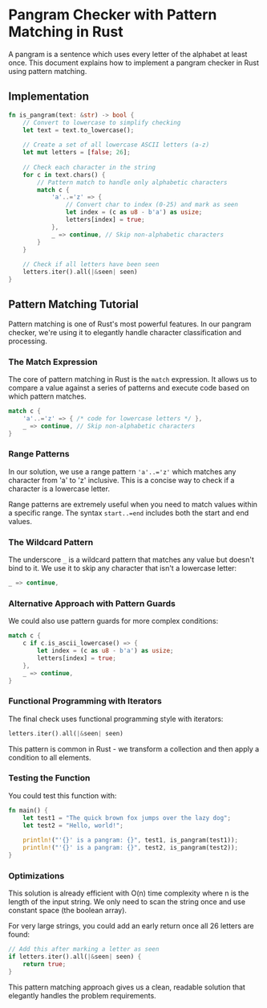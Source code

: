 # Pangram Checker with Pattern Matching in Rust

A pangram is a sentence which uses every letter of the alphabet at least once. This document explains how to implement a pangram checker in Rust using pattern matching.

## Implementation

```rust
fn is_pangram(text: &str) -> bool {
    // Convert to lowercase to simplify checking
    let text = text.to_lowercase();
    
    // Create a set of all lowercase ASCII letters (a-z)
    let mut letters = [false; 26];
    
    // Check each character in the string
    for c in text.chars() {
        // Pattern match to handle only alphabetic characters
        match c {
            'a'..='z' => {
                // Convert char to index (0-25) and mark as seen
                let index = (c as u8 - b'a') as usize;
                letters[index] = true;
            },
            _ => continue, // Skip non-alphabetic characters
        }
    }
    
    // Check if all letters have been seen
    letters.iter().all(|&seen| seen)
}
```

## Pattern Matching Tutorial

Pattern matching is one of Rust's most powerful features. In our pangram checker, we're using it to elegantly handle character classification and processing.

### The Match Expression

The core of pattern matching in Rust is the `match` expression. It allows us to compare a value against a series of patterns and execute code based on which pattern matches.

```rust
match c {
    'a'..='z' => { /* code for lowercase letters */ },
    _ => continue, // Skip non-alphabetic characters
}
```

### Range Patterns

In our solution, we use a range pattern `'a'..='z'` which matches any character from 'a' to 'z' inclusive. This is a concise way to check if a character is a lowercase letter.

Range patterns are extremely useful when you need to match values within a specific range. The syntax `start..=end` includes both the start and end values.

### The Wildcard Pattern

The underscore `_` is a wildcard pattern that matches any value but doesn't bind to it. We use it to skip any character that isn't a lowercase letter:

```rust
_ => continue,
```

### Alternative Approach with Pattern Guards

We could also use pattern guards for more complex conditions:

```rust
match c {
    c if c.is_ascii_lowercase() => {
        let index = (c as u8 - b'a') as usize;
        letters[index] = true;
    },
    _ => continue,
}
```

### Functional Programming with Iterators

The final check uses functional programming style with iterators:

```rust
letters.iter().all(|&seen| seen)
```

This pattern is common in Rust - we transform a collection and then apply a condition to all elements.

### Testing the Function

You could test this function with:

```rust
fn main() {
    let test1 = "The quick brown fox jumps over the lazy dog";
    let test2 = "Hello, world!";
    
    println!("'{}' is a pangram: {}", test1, is_pangram(test1));
    println!("'{}' is a pangram: {}", test2, is_pangram(test2));
}
```

### Optimizations

This solution is already efficient with O(n) time complexity where n is the length of the input string. We only need to scan the string once and use constant space (the boolean array).

For very large strings, you could add an early return once all 26 letters are found:

```rust
// Add this after marking a letter as seen
if letters.iter().all(|&seen| seen) {
    return true;
}
```

This pattern matching approach gives us a clean, readable solution that elegantly handles the problem requirements.
